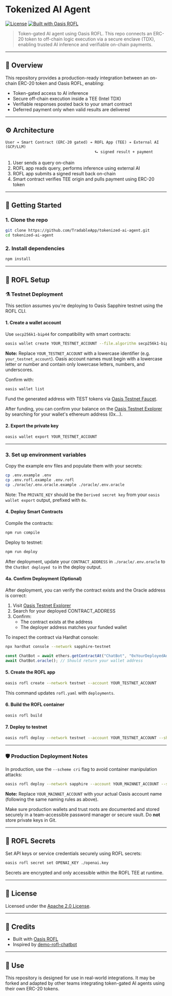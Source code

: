 # Tokenized AI Agent

[![License](https://img.shields.io/github/license/TradableApp/tokenized-ai-agent.svg)](./LICENSE)
[![Built with Oasis ROFL](https://img.shields.io/badge/built%20with-oasis%20rofl-7a00ff.svg)](https://docs.oasis.io/build/rofl/)

> Token-gated AI agent using Oasis ROFL. This repo connects an ERC-20 token to off-chain logic execution via a secure enclave (TDX), enabling trusted AI inference and verifiable on-chain payments.

---

## 🧠 Overview

This repository provides a production-ready integration between an on-chain ERC-20 token and Oasis ROFL, enabling:

- Token-gated access to AI inference
- Secure off-chain execution inside a TEE (Intel TDX)
- Verifiable responses posted back to your smart contract
- Deferred payment only when valid results are delivered

---

## ⚙️ Architecture

```text
User ➔ Smart Contract (ERC-20 gated) ➔ ROFL App (TEE) ➔ External AI (GCP/LLM)
                                       ⮑ signed result + payment
```

1. User sends a query on-chain
2. ROFL app reads query, performs inference using external AI
3. ROFL app submits a signed result back on-chain
4. Smart contract verifies TEE origin and pulls payment using ERC-20 token

---

## 🚀 Getting Started

### 1. Clone the repo

```bash
git clone https://github.com/TradableApp/tokenized-ai-agent.git
cd tokenized-ai-agent
```

### 2. Install dependencies

```bash
npm install
```

---

## 🔬 ROFL Setup

### ⚗️ Testnet Deployment

This section assumes you're deploying to Oasis Sapphire testnet using the ROFL CLI.

#### 1. Create a wallet account

Use `secp256k1-bip44` for compatibility with smart contracts:

```bash
oasis wallet create YOUR_TESTNET_ACCOUNT --file.algorithm secp256k1-bip44
```

**Note:** Replace `YOUR_TESTNET_ACCOUNT` with a lowercase identifier (e.g. `your_testnet_account`). Oasis account names must begin with a lowercase letter or number and contain only lowercase letters, numbers, and underscores.

Confirm with:

```bash
oasis wallet list
```

Fund the generated address with TEST tokens via [Oasis Testnet Faucet](https://faucet.testnet.oasis.io/).

After funding, you can confirm your balance on the [Oasis Testnet Explorer](https://testnet.explorer.oasis.io/?network=testnet) by searching for your wallet's ethereum address (0x...).

#### 2. Export the private key

```bash
oasis wallet export YOUR_TESTNET_ACCOUNT
```

---

### 3. Set up environment variables

Copy the example env files and populate them with your secrets:

```bash
cp .env.example .env
cp .env.rofl.example .env.rofl
cp ./oracle/.env.oracle.example ./oracle/.env.oracle
```

Note: The `PRIVATE_KEY` should be the `Derived secret key` from your `oasis wallet export` output, prefixed with `0x`.

#### 4. Deploy Smart Contracts

Compile the contracts:

```bash
npm run compile
```

Deploy to testnet:

```bash
npm run deploy
```

After deployment, update your `CONTRACT_ADDRESS` in `./oracle/.env.oracle` to the `ChatBot deployed to` in the deploy output.

#### 4a. Confirm Deployment (Optional)

After deployment, you can verify the contract exists and the Oracle address is correct:

1. Visit [Oasis Testnet Explorer](https://testnet.explorer.oasis.io/?network=testnet)
2. Search for your deployed CONTRACT_ADDRESS
3. Confirm:
   - The contract exists at the address
   - The deployer address matches your funded wallet

To inspect the contract via Hardhat console:

```bash
npx hardhat console --network sapphire-testnet
```

```javascript
const ChatBot = await ethers.getContractAt("ChatBot", "0xYourDeployedAddress");
await ChatBot.oracle(); // Should return your wallet address
```

#### 5. Create the ROFL app

```bash
oasis rofl create --network testnet --account YOUR_TESTNET_ACCOUNT
```

This command updates `rofl.yaml` with `deployments`.

#### 6. Build the ROFL container

```bash
oasis rofl build
```

#### 7. Deploy to testnet

```bash
oasis rofl deploy --network testnet --account YOUR_TESTNET_ACCOUNT --show-offers
```

---

### 🛡 Production Deployment Notes

In production, use the `--scheme cri` flag to avoid container manipulation attacks:

```bash
oasis rofl deploy --network sapphire --account YOUR_MAINNET_ACCOUNT --scheme cri
```

**Note:** Replace `YOUR_MAINNET_ACCOUNT` with your actual Oasis account name (following the same naming rules as above).

Make sure production wallets and trust roots are documented and stored securely in a team-accessible password manager or secure vault. Do **not** store private keys in Git.

---

## 🔐 ROFL Secrets

Set API keys or service credentials securely using ROFL secrets:

```bash
oasis rofl secret set OPENAI_KEY ./openai.key
```

Secrets are encrypted and only accessible within the ROFL TEE at runtime.

---

## 📜 License

Licensed under the [Apache 2.0 License](./LICENSE).

---

## 🙏 Credits

- Built with [Oasis ROFL](https://docs.oasis.io/build/rofl/)
- Inspired by [demo-rofl-chatbot](https://github.com/oasisprotocol/demo-rofl-chatbot)

---

## 🧪 Use

This repository is designed for use in real-world integrations. It may be forked and adapted by other teams integrating token-gated AI agents using their own ERC-20 tokens.

